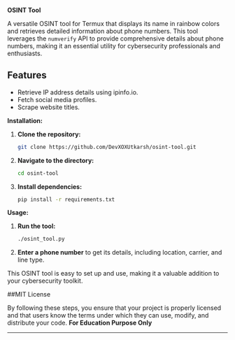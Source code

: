 **OSINT Tool**

A versatile OSINT tool for Termux that displays its name in rainbow colors and retrieves detailed information about phone numbers. This tool leverages the `numverify` API to provide comprehensive details about phone numbers, making it an essential utility for cybersecurity professionals and enthusiasts.

## Features

- Retrieve IP address details using ipinfo.io.
- Fetch social media profiles.
- Scrape website titles.

**Installation:**
1. **Clone the repository:**
   ```sh
   git clone https://github.com/DevXOXUtkarsh/osint-tool.git
   ```
2. **Navigate to the directory:**
   ```sh
   cd osint-tool
   ```
3. **Install dependencies:**
   ```sh
   pip install -r requirements.txt
   ```

**Usage:**
1. **Run the tool:**
   ```sh
   ./osint_tool.py
   ```
2. **Enter a phone number** to get its details, including location, carrier, and line type.

This OSINT tool is easy to set up and use, making it a valuable addition to your cybersecurity toolkit.

##MIT License

By following these steps, you ensure that your project is properly licensed and that users know the terms under which they can use, modify, and distribute your code.
**For Education Purpose Only**

---

